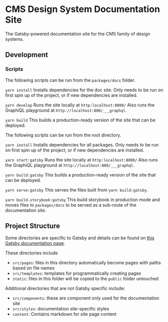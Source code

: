 # CMS Design System Documentation Site

The Gatsby-powered documentation site for the CMS family of design systems.

## Development

### Scripts

The following scripts can be run from the `packages/docs` folder.

`yarn install`
Installs dependencies for the doc site. Only needs to be run on first spin up of the project, or if new dependencies are installed.

`yarn develop`
Runs the site locally at `http:localhost:8000/`
Also runs the GraphiQL playground at `http://localhost:800/___graphql`.

`yarn build`
This builds a production-ready version of the site that can be deployed.

The following scripts can be run from the root directory.

`yarn install`
Installs dependencies for all packages. Only needs to be run on first spin up of the project, or if new dependencies are installed.

`yarn start:gatsby`
Runs the site locally at `http:localhost:8000/`
Also runs the GraphiQL playground at `http://localhost:800/___graphql`.

`yarn build:gatsby`
This builds a production-ready version of the site that can be deployed.

`yarn serve:gatsby`
This serves the files built from `yarn build:gatsby`.

`yarn build-storybook:gatsby`
This build storybook in production mode and moves files to `packages/docs` to be served as a sub-route of the documentation site.

## Project Structure

Some directories are specific to Gatsby and details can be found on [this Gatsby documentation page](https://www.gatsbyjs.com/docs/reference/gatsby-project-structure/).

These directories include

- `src/pages`: files in this directory automatically become pages with paths based on file names
- `src/templates`: templates for programmatically creating pages
- `static`: files in this folder will be copied to the `public` folder untouched

Additional directories that are not Gatsby specific include:

- `src/components`: these are component only used for the documentation site
- `src/styles`: documentation site-specific styles
- `content`: Contains markdown for site page content
